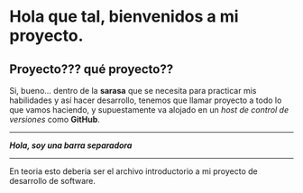 # Hola que tal, bienvenidos a mi proyecto.

## Proyecto??? qué proyecto??

Si, bueno... dentro de la **sarasa** que se necesita para practicar mis habilidades y así hacer desarrollo, tenemos que llamar proyecto a todo lo que vamos haciendo, y supuestamente va alojado en un *host de control de versiones* como **GitHub**.

---
***Hola, soy una barra separadora***

---

En teoria esto deberia ser el archivo introductorio a mi proyecto de desarrollo de software.
